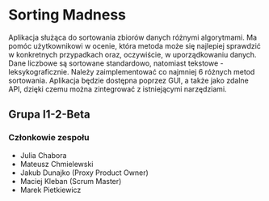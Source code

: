 # Sorting Madness
Aplikacja służąca do sortowania zbiorów danych różnymi algorytmami. Ma pomóc użytkownikowi w ocenie, która metoda może się najlepiej sprawdzić w konkretnych przypadkach oraz, oczywiście, w uporządkowaniu danych. Dane liczbowe są sortowane standardowo, natomiast tekstowe - leksykograficznie. Należy zaimplementować co najmniej 6 różnych metod sortowania. Aplikacja będzie dostępna poprzez GUI, a także jako zdalne API, dzięki czemu można zintegrować z istniejącymi narzędziami.

## Grupa I1-2-Beta

### Członkowie zespołu

* Julia Chabora
* Mateusz Chmielewski
* Jakub Dunajko (Proxy Product Owner)
* Maciej Kleban (Scrum Master)
* Marek Pietkiewicz
